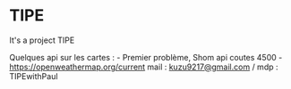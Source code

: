 # TIPE
 It's a project TIPE 

Quelques api sur les cartes :
    - Premier problème, Shom api coutes 4500
    - https://openweathermap.org/current mail : kuzu9217@gmail.com / mdp : TIPEwithPaul